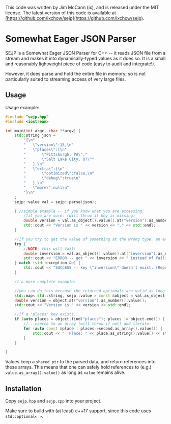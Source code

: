 This code was written by Jim McCann (ix), and is released under the MIT license. The latest version of this code is available at [https://github.com/ixchow/sejp](https://github.com/ixchow/sejp).

# Somewhat Eager JSON Parser

SEJP is a Somewhat Eager JSON Parser for C++ -- it reads JSON file from a stream and makes it into dynamically-typed values as it does so.
It is a small and reasonably lightweight piece of code (easy to audit and integrate!).

However, it does parse and hold the entire file in memory; so is not particularly suited to streaming access of very large files.

## Usage

Usage example:
```cpp
#include "sejp.hpp"
#include <iostream>

int main(int argc, char **argv) {
	std::string json =
		"{\n"
		"	\"version\":15,\n"
		"	\"places\":[\n"
		"		\"Pittsburgh, PA\","
		"		\"Salt Lake City, UT\""
		"	],\n"
		"	\"extra\":{\n"
		"		\"optimized\":false,\n"
		"		\"debug\":true\n"
		"	},\n"
		"	\"more\":null\n"
		"}\n"
	;
	sejp::value val = sejp::parse(json);

	{ //simple example -- if you know what you are accessing:
		//if you are sure: (will throw if key is missing)
		double version = val.as_object().value().at("version").as_number().value();
		std::cout << "Version is " << version << "." << std::endl;
	}

	//if you try to get the value of something at the wrong type, an exception is thrown:
	try {
		//NOTE: this will fail!
		double inversion = val.as_object().value().at("inversion").as_number().value();
		std::cout << "ERROR -- got " << inversion << " instead of failing." << std::endl;
	} catch (std::exception &e) {
		std::cout << "SUCCESS -- key \"inversion\" doesn't exist. (Reported as: " << e.what() << ".)" << std::endl;
	}

	// a more complete example:

	//you can do this because the returned optionals are valid as long as some value from the parse is held:
	std::map< std::string, sejp::value > const &object = val.as_object().value();
	double version = object.at("version").as_number().value();
	std::cout << "Version is " << version << std::endl;

	//if a "places" key exists...
	if (auto places = object.find("places"); places != object.end()) {
		//...coerce to an array (will throw if not) and iterate:
		for (auto const &place : places->second.as_array().value()) {
			std::cout << "  Place: " << place.as_string().value() << std::endl;
		}
	}

}
```

Values keep a `shared_ptr` to the parsed data, and return references into these arrays. This means that one can safely hold references to (e.g.) `value.as_array().value()` as long as `value` remains alive.


## Installation

Copy `sejp.hpp` and `sejp.cpp` into your project.

Make sure to build with (at least) c++17 support, since this code uses `std::optional< >`.
